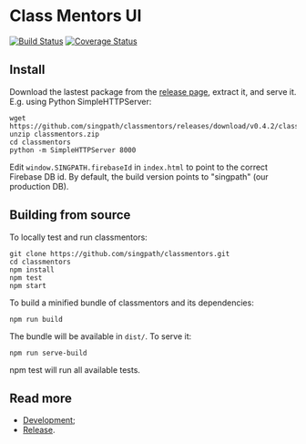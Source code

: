 # Class Mentors UI

[![Build Status](https://travis-ci.org/PivotalExpert/classmentors.svg?branch=master)](https://travis-ci.org/PivotalExpert/classmentors)
[![Coverage Status](https://coveralls.io/repos/github/PivotalExpert/classmentors/badge.svg?branch=master)](https://coveralls.io/github/PivotalExpert/classmentors?branch=master)

## Install

Download the lastest package from the
[release page](https://github.com/singpath/classmentors/releases),
extract it, and serve it. E.g. using Python SimpleHTTPServer:

```shell
wget https://github.com/singpath/classmentors/releases/download/v0.4.2/classmentors.zip
unzip classmentors.zip
cd classmentors
python -m SimpleHTTPServer 8000
```

Edit `window.SINGPATH.firebaseId` in `index.html` to point to the correct
Firebase DB id. By default, the build version points to "singpath"
(our production DB).


## Building from source

To locally test and run classmentors:
```shell
git clone https://github.com/singpath/classmentors.git
cd classmentors
npm install
npm test
npm start
```

To build a minified bundle of classmentors and its dependencies:
```shell
npm run build
```

The bundle will be available in `dist/`. To serve it:
```shell
npm run serve-build
```

npm test will run all available tests.

## Read more

- [Development](./CONTRIBUTING.md);
- [Release](./RELEASE.md).
